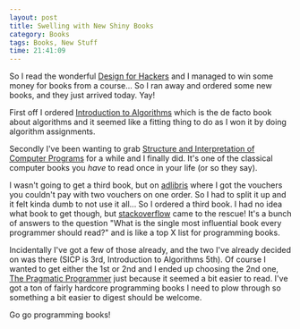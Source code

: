 ```yaml
---
layout: post
title: Swelling with New Shiny Books
category: Books
tags: Books, New Stuff
time: 21:41:09
---
```

So I read the wonderful [Design for Hackers](http://www.designforhackers.com/) and I managed to win some money for books from a course... So I ran away and ordered some new books, and they just arrived today. Yay!

First off I ordered [Introduction to Algorithms](http://highered.mcgraw-hill.com/sites/0070131511/) which is the de facto book about algorithms and it seemed like a fitting thing to do as I won it by doing algorithm assignments.

Secondly I've been wanting to grab [Structure and Interpretation of Computer Programs](http://mitpress.mit.edu/sicp/full-text/book/book.html) for a while and I finally did. It's one of the classical computer books you *have* to read once in your life (or so they say).

I wasn't going to get a third book, but on [adlibris](http://adlibris.com/) where I got the vouchers you couldn't pay with two vouchers on one order. So I had to split it up and it felt kinda dumb to not use it all... So I ordered a third book. I had no idea what book to get though, but [stackoverflow](http://stackoverflow.com/questions/1711/what-is-the-single-most-influential-book-every-programmer-should-read) came to the rescue! It's a bunch of answers to the question "What is the single most influential book every programmer should read?" and is like a top X list for programming books.

Incidentally I've got a few of those already, and the two I've already decided on was there (SICP is 3rd, Introduction to Algorithms 5th). Of course I wanted to get either the 1st or 2nd and I ended up choosing the 2nd one, [The Pragmatic Programmer](http://pragprog.com/the-pragmatic-programmer) just because it seemed a bit easier to read. I've got a ton of fairly hardcore programming books I need to plow through so something a bit easier to digest should be welcome.

Go go programming books!


